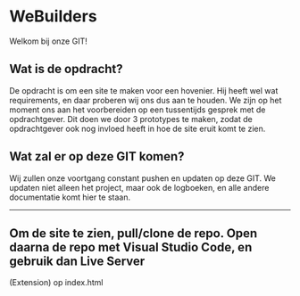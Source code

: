 # WeBuilders
Welkom bij onze GIT!

## Wat is de opdracht?
De opdracht is om een site te maken voor een hovenier. Hij heeft wel wat requirements, en daar proberen wij ons
dus aan te houden. We zijn op het moment ons aan het voorbereiden op een tussentijds gesprek met de
opdrachtgever. Dit doen we door 3 prototypes te maken, zodat de opdrachtgever ook nog invloed heeft in hoe de
site eruit komt te zien.

## Wat zal er op deze GIT komen?
Wij zullen onze voortgang constant pushen en updaten op deze GIT. We updaten niet alleen het project, maar
ook de logboeken, en alle andere documentatie komt hier te staan.

---

## Om de site te zien, pull/clone de repo. Open daarna de repo met Visual Studio Code, en gebruik dan Live Server
(Extension) op index.html
